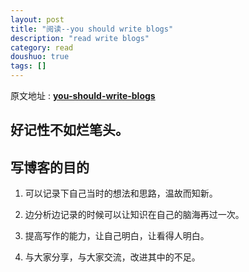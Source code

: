 ```yaml
---
layout: post
title: "阅读--you should write blogs"
description: "read write blogs"
category: read
doushuo: true
tags: []
---
```


原文地址 : **[you-should-write-blogs](https://sites.google.com/site/steveyegge2/you-should-write-blogs)**


**好记性不如烂笔头**。
---

写博客的目的
---

1. 可以记录下自己当时的想法和思路，温故而知新。

2. 边分析边记录的时候可以让知识在自己的脑海再过一次。

3. 提高写作的能力，让自己明白，让看得人明白。

4. 与大家分享，与大家交流，改进其中的不足。


